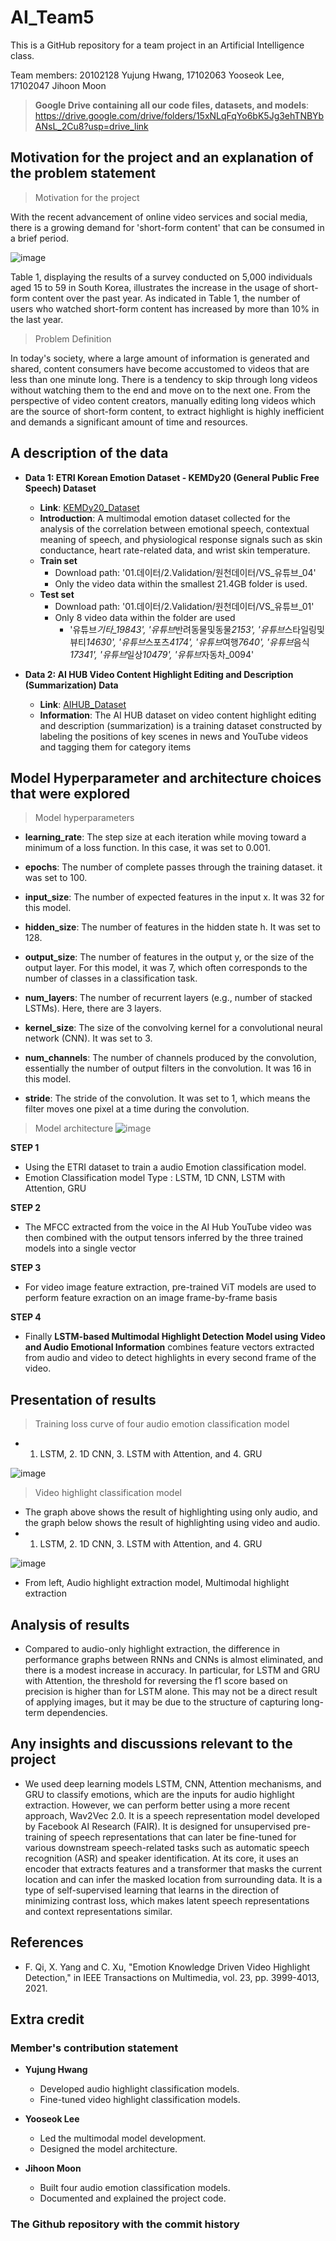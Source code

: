 # AI_Team5
This is a GitHub repository for a team project in an Artificial Intelligence class.

Team members: 20102128 Yujung Hwang, 17102063 Yooseok Lee, 17102047 Jihoon Moon

> **Google Drive containing all our code files, datasets, and models**: https://drive.google.com/drive/folders/15xNLqFqYo6bK5Jg3ehTNBYbANsL_2Cu8?usp=drive_link


## Motivation for the project and an explanation of the problem statement
> Motivation for the project

With the recent advancement of online video services and social media, there is a growing demand for 'short-form content' that can be consumed in a brief period.

![image](https://github.com/HwnagYujeong0808/AI_Team5/assets/66208800/5131ec68-85ee-438f-a1a5-971227d6ad88)

Table 1, displaying the results of a survey conducted on 5,000 individuals aged 15 to 59 in South Korea, illustrates the increase in the usage of short-form content over the past year. As indicated in Table 1, the number of users who watched short-form content has increased by more than 10% in the last year.


> Problem Definition

In today's society, where a large amount of information is generated and shared, content consumers have become accustomed to videos that are less than one minute long. There is a tendency to skip through long videos without watching them to the end and move on to the next one.
From the perspective of video content creators, manually editing long videos which are the source of short-form content, to extract highlight is highly inefficient and demands a significant amount of time and resources.


## A description of the data

- **Data 1: ETRI Korean Emotion Dataset - KEMDy20 (General Public Free Speech) Dataset**

  - **Link**: [KEMDy20\_Dataset](https://nanum.etri.re.kr/share/kjnoh/KEMDy20?lang=ko_KR)
  - **Introduction**: A multimodal emotion dataset collected for the analysis of the correlation between emotional speech, contextual meaning of speech, and physiological response signals such as skin conductance, heart rate-related data, and wrist skin temperature.
  - **Train set**
    - Download path: '01.데이터/2.Validation/원천데이터/VS\_유튜브\_04'
    - Only the video data within the smallest 21.4GB folder is used.
  - **Test set**
    - Download path: '01.데이터/2.Validation/원천데이터/VS\_유튜브\_01'
    - Only 8 video data within the folder are used
      - '유튜브*기타\_19843', '유튜브*반려동물및동물*2153', '유튜브*스타일링및뷰티*14630', '유튜브*스포츠*4174', '유튜브*여행*7640', '유튜브*음식*17341', '유튜브*일상*10479', '유튜브*자동차\_0094'

- **Data 2: AI HUB Video Content Highlight Editing and Description (Summarization) Data**
  - **Link**: [AIHUB\_Dataset](https://www.aihub.or.kr/aihubdata/data/view.do?dataSetSn=616)
  - **Information**: The AI HUB dataset on video content highlight editing and description (summarization) is a training dataset constructed by labeling the positions of key scenes in news and YouTube videos and tagging them for category items

## Model Hyperparameter and architecture choices that were explored

> Model hyperparameters

+ **learning_rate**: The step size at each iteration while moving toward a minimum of a loss function. In this case, it was set to 0.001.

+ **epochs**: The number of complete passes through the training dataset. it was set to 100.

+ **input_size**: The number of expected features in the input x. It was 32 for this model.

+ **hidden_size**: The number of features in the hidden state h. It was set to 128.

+ **output_size**: The number of features in the output y, or the size of the output layer. For this model, it was 7, which often corresponds to the number of classes in a classification task.

+ **num_layers**: The number of recurrent layers (e.g., number of stacked LSTMs). Here, there are 3 layers.

+ **kernel_size**: The size of the convolving kernel for a convolutional neural network (CNN). It was set to 3.

+ **num_channels**: The number of channels produced by the convolution, essentially the number of output filters in the convolution. It was 16 in this model.

+ **stride**: The stride of the convolution. It was set to 1, which means the filter moves one pixel at a time during the convolution.

> Model architecture
![image](https://github.com/HwnagYujeong0808/AI_Team5/assets/66208800/9d4490a1-ce43-4353-8476-01dccbbe76d4)

**STEP 1**
- Using the ETRI dataset to train a audio Emotion classification model.
- Emotion Classification model Type : LSTM, 1D CNN, LSTM with Attention, GRU

**STEP 2**
- The MFCC extracted from the voice in the AI Hub YouTube video was then combined with the output tensors inferred by the three trained models into a single vector

**STEP 3**
- For video image feature extraction, pre-trained ViT models are used to perform feature exraction on an image frame-by-frame basis

**STEP 4**
- Finally **LSTM-based Multimodal Highlight Detection Model
using Video and Audio Emotional Information** combines feature
vectors extracted from audio and video to detect highlights in every
second frame of the video.


## Presentation of results
> Training loss curve of four audio emotion classification model

+ 1) LSTM, 2. 1D CNN, 3. LSTM with Attention, and 4. GRU

![image](https://github.com/HwnagYujeong0808/AI_Team5/assets/66208800/a9dd68a6-868d-4f63-bf7f-2a91c70ae854)

> Video highlight classification model

+ The graph above shows the result of highlighting using only audio, and the graph below shows the result of highlighting using video and audio.
+ 1. LSTM, 2. 1D CNN, 3. LSTM with Attention, and 4. GRU

![image](https://github.com/HwnagYujeong0808/AI_Team5/assets/66208800/40b37feb-2b60-41e1-b7e8-6cb85f20c77e)

+ From left, Audio highlight extraction model, Multimodal highlight extraction 
  
## Analysis of results

- Compared to audio-only highlight extraction, the difference in performance graphs between RNNs and CNNs is almost eliminated, and there is a modest increase in accuracy. In particular, for LSTM and GRU with Attention, the threshold for reversing the f1 score based on precision is higher than for LSTM alone. This may not be a direct result of applying images, but it may be due to the structure of capturing long-term dependencies.

## Any insights and discussions relevant to the project
- We used deep learning models LSTM, CNN, Attention mechanisms, and GRU to classify emotions, which are the inputs for audio highlight extraction. However, we can perform better using a more recent approach, Wav2Vec 2.0. It is a speech representation model developed by Facebook AI Research (FAIR). It is designed for unsupervised pre-training of speech representations that can later be fine-tuned for various downstream speech-related tasks such as automatic speech recognition (ASR) and speaker identification. At its core, it uses an encoder that extracts features and a transformer that masks the current location and can infer the masked location from surrounding data. It is a type of self-supervised learning that learns in the direction of minimizing contrast loss, which makes latent speech representations and context representations similar.

## References
+ F. Qi, X. Yang and C. Xu, "Emotion Knowledge Driven Video Highlight Detection," in IEEE Transactions on Multimedia, vol. 23, pp. 3999-4013, 2021.


## Extra credit
### Member's contribution statement

+ **Yujung Hwang**
  + Developed audio highlight classification models.
  + Fine-tuned video highlight classification models.

+ **Yooseok Lee**
  + Led the multimodal model development.
  + Designed the model architecture.

+ **Jihoon Moon**
  + Built four audio emotion classification models.
  + Documented and explained the project code.


### The Github repository with the commit history
